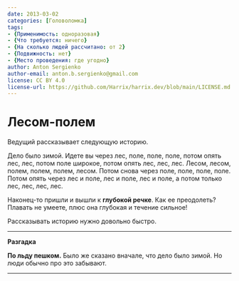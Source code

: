 ```yaml
---
date: 2013-03-02
categories: [Головоломка]
tags:
- {Применимость: одноразовая}
- {Что требуется: ничего}
- {На сколько людей рассчитано: от 2}
- {Подвижность: нет}
- {Место проведения: где угодно}
author: Anton Sergienko
author-email: anton.b.sergienko@gmail.com
license: CC BY 4.0
license-url: https://github.com/Harrix/harrix.dev/blob/main/LICENSE.md
---
```


# Лесом-полем

Ведущий рассказывает следующую историю.

Дело было зимой. Идете вы через лес, поле, поле, поле, потом опять лес, лес, потом поле широкое, потом опять лес, лес, лес. Лесом, лесом, полем, полем, полем, лесом. Потом снова через поле, поле, поле, поле. Потом опять через лес и поле, лес и поле, лес и поле, а потом только лес, лес, лес, лес.

Наконец-то пришли и вышли к **глубокой речке**. Как ее преодолеть? Плавать не умеете, плюс она глубокая и течение сильное!

Рассказывать историю нужно довольно быстро.

---

**Разгадка** <!-- !details -->

**По льду пешком.** Было же сказано вначале, что дело было зимой. Но люди обычно про это забывают.

---
